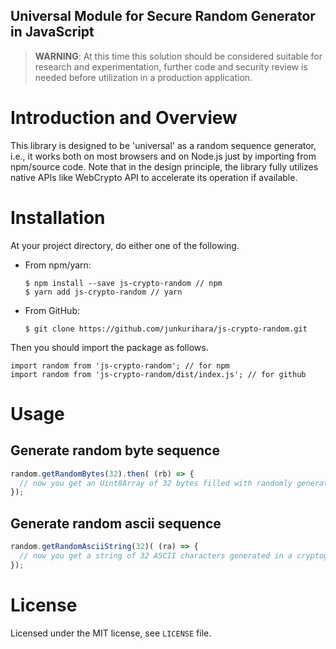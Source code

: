 Universal Module for Secure Random Generator in JavaScript
--

> **WARNING**: At this time this solution should be considered suitable for research and experimentation, further code and security review is needed before utilization in a production application.

# Introduction and Overview
This library is designed to be 'universal' as a random sequence generator, i.e., it works both on most browsers and on Node.js just by importing from npm/source code. Note that in the design principle, the library fully utilizes native APIs like WebCrypto API to accelerate its operation if available. 

# Installation
At your project directory, do either one of the following.

- From npm/yarn:
  ```shell
  $ npm install --save js-crypto-random // npm
  $ yarn add js-crypto-random // yarn
  ```
- From GitHub:
  ```shell
  $ git clone https://github.com/junkurihara/js-crypto-random.git
  ```

Then you should import the package as follows.
```shell
import random from 'js-crypto-random'; // for npm
import random from 'js-crypto-random/dist/index.js'; // for github
```
  
# Usage
## Generate random byte sequence
```javascript
random.getRandomBytes(32).then( (rb) => {
  // now you get an Uint8Array of 32 bytes filled with randomly generated values
});
```

## Generate random ascii sequence
```javascript
random.getRandomAsciiString(32)( (ra) => {
  // now you get a string of 32 ASCII characters generated in a cryptographically random manner
});
```

# License
Licensed under the MIT license, see `LICENSE` file.